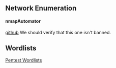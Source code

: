 ## Network Enumeration ##

#### nmapAutomator ####
[github](https://github.com/21y4d/nmapAutomator)
We should verify that this one isn't banned.


## Wordlists ##
[Pentest Wordlists](https://github.com/Twibow/Pentest-WordLists)




